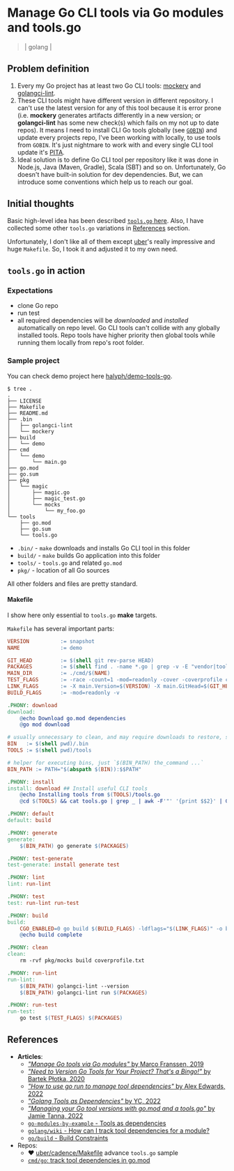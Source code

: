# Manage Go CLI tools via Go modules and tools.go
> | golang |

## Problem definition

1. Every my Go project has at least two Go CLI tools: [mockery](https://github.com/vektra/mockery) and [golangci-lint](https://github.com/golangci/golangci-lint).
2. These CLI tools might have different version in different repository. I can't use the latest version for any of this tool because it is error prone (i.e. **mockery** generates artifacts differently in a new version; or **golangci-lint** has some new check(s) which fails on my not up to date repos). It means I need to install CLI Go tools globally (see [`GOBIN`](https://pkg.go.dev/cmd/go#hdr-Environment_variables)) and update every projects repo, I've been working with locally, to use tools from `GOBIN`. It's just nightmare to work with and every single CLI tool update it's [PITA](https://www.urbandictionary.com/define.php?term=pita).
3. Ideal solution is to define Go CLI tool per repository like it was done in Node.js, Java (Maven, Gradle), Scala (SBT) and so on. Unfortunately, Go doesn't have built-in solution for dev dependencies. But, we can introduce some conventions which help us to reach our goal.

## Initial thoughts

Basic high-level idea has been described [`tools.go` here][golang/wiki]. Also, I have collected some other `tools.go` variations in [References](#references) section.

Unfortunately, I don't like all of them except [uber]'s really impressive and huge `Makefile`. So, I took it and adjusted it to my own need.

## `tools.go` in action

### Expectations

- clone Go repo
- run test
- all required dependencies will be *downloaded* and *installed* automatically on repo level. Go CLI tools can't collide with any globally installed tools. Repo tools have higher priority then global tools while running them locally from repo's root folder.

### Sample project

You can check demo project here [halyph/demo-tools-go](https://github.com/halyph/demo-tools-go).

```shell
$ tree .
.
├── LICENSE
├── Makefile
├── README.md
├── .bin
│   ├── golangci-lint
│   └── mockery
├── build
│   └── demo
├── cmd
│   └── demo
│       └── main.go
├── go.mod
├── go.sum
├── pkg
│   └── magic
│       ├── magic.go
│       ├── magic_test.go
│       └── mocks
│           └── my_foo.go
└── tools
    ├── go.mod
    ├── go.sum
    └── tools.go
```

- `.bin/` - `make` downloads and installs Go CLI tool in this folder
- `build/` - `make` builds Go application into this folder
- `tools/` - `tools.go` and related `go.mod`
- `pkg/` - location of all Go sources

All other folders and files are pretty standard.

#### Makefile

I show here only essential to `tools.go` **make** targets.

`Makefile` has several important parts:


```makefile
VERSION          := snapshot
NAME             := demo

GIT_HEAD         := $(shell git rev-parse HEAD)
PACKAGES         := $(shell find . -name *.go | grep -v -E "vendor|tools" | xargs -n1 dirname | sort -u)
MAIN_DIR         := ./cmd/$(NAME)
TEST_FLAGS       := -race -count=1 -mod=readonly -cover -coverprofile coverprofile.txt
LINK_FLAGS       := -X main.Version=$(VERSION) -X main.GitHead=$(GIT_HEAD)
BUILD_FLAGS      := -mod=readonly -v

.PHONY: download
download:
	@echo Download go.mod dependencies
	@go mod download

# usually unnecessary to clean, and may require downloads to restore, so this folder is not automatically cleaned
BIN   := $(shell pwd)/.bin
TOOLS := $(shell pwd)/tools

# helper for executing bins, just `$(BIN_PATH) the_command ...`
BIN_PATH := PATH="$(abspath $(BIN)):$$PATH"

.PHONY: install
install: download ## Install useful CLI tools
	@echo Installing tools from $(TOOLS)/tools.go
	@cd $(TOOLS) && cat tools.go | grep _ | awk -F'"' '{print $$2}' | GOBIN=$(BIN) xargs -tI % go install %

.PHONY: default
default: build

.PHONY: generate
generate:
	$(BIN_PATH) go generate $(PACKAGES)

.PHONY: test-generate
test-generate: install generate test

.PHONY: lint
lint: run-lint

.PHONY: test
test: run-lint run-test

.PHONY: build
build:
	CGO_ENABLED=0 go build $(BUILD_FLAGS) -ldflags="$(LINK_FLAGS)" -o build/$(NAME) $(MAIN_DIR)
	@echo build complete

.PHONY: clean
clean:
	rm -rvf pkg/mocks build coverprofile.txt

.PHONY: run-lint
run-lint:
	$(BIN_PATH) golangci-lint --version
	$(BIN_PATH) golangci-lint run $(PACKAGES)

.PHONY: run-test
run-test:
	go test $(TEST_FLAGS) $(PACKAGES)
```

## References

- **Articles**:
  - [*"Manage Go tools via Go modules"* by Marco Franssen, 2019](https://marcofranssen.nl/manage-go-tools-via-go-modules)
  - [*"Need to Version Go Tools for Your Project? That's a Bingo!"* by Bartek Płotka, 2020](https://www.bwplotka.dev/2020/bingo/)
  - [*"How to use go run to manage tool dependencies"* by Alex Edwards, 2022](https://www.alexedwards.net/blog/using-go-run-to-manage-tool-dependencies)
  - [*"Golang Tools as Dependencies"* by YC, 2022](https://www.tiredsg.dev/blog/golang-tools-as-dependencies/)
  - [*"Managing your Go tool versions with go.mod and a tools.go"* by Jamie Tanna, 2022](https://www.jvt.me/posts/2022/06/15/go-tools-dependency-management/)
  - [`go-modules-by-example` - Tools as dependencies](https://github.com/go-modules-by-example/index/blob/master/010_tools/README.md#tools-as-dependencies)
  - [`golang/wiki` - How can I track tool dependencies for a module?][golang/wiki]
  - [`go/build` - Build Constraints](https://pkg.go.dev/go/build#hdr-Build_Constraints)
- Repos:
  - ❤️ [uber/cadence/Makefile][uber] advance `tools.go` sample 
  - [`cmd/go`: track tool dependencies in go.mod](https://github.com/golang/go/issues/48429)

[golang/wiki]: https://github.com/golang/go/wiki/Modules#how-can-i-track-tool-dependencies-for-a-module "`golang/wiki` - How can I track tool dependencies for a module?"
[uber]: https://github.com/uber/cadence/blob/a253154e59d04048ea3aa6d77242d1a412b86688/Makefile "uber/cadence/Makefile"
